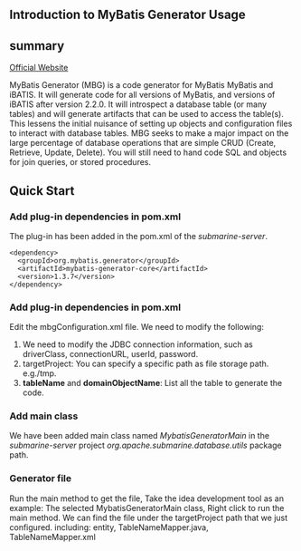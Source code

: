 <!--
   Licensed to the Apache Software Foundation (ASF) under one or more
   contributor license agreements.  See the NOTICE file distributed with
   this work for additional information regarding copyright ownership.
   The ASF licenses this file to You under the Apache License, Version 2.0
   (the "License"); you may not use this file except in compliance with
   the License.  You may obtain a copy of the License at
   http://www.apache.org/licenses/LICENSE-2.0
   Unless required by applicable law or agreed to in writing, software
   distributed under the License is distributed on an "AS IS" BASIS,
   WITHOUT WARRANTIES OR CONDITIONS OF ANY KIND, either express or implied.
   See the License for the specific language governing permissions and
   limitations under the License.
-->

## Introduction to MyBatis Generator Usage

## summary 

[Official Website](http://mybatis.org/generator/ "link")

MyBatis Generator (MBG) is a code generator for MyBatis MyBatis and iBATIS. 
It will generate code for all versions of MyBatis, and versions of iBATIS after 
version 2.2.0. It will introspect a database table (or many tables) and will 
generate artifacts that can be used to access the table(s). This lessens the 
initial nuisance of setting up objects and configuration files to interact 
with database tables. MBG seeks to make a major impact on the large percentage 
of database operations that are simple CRUD (Create, Retrieve, Update, Delete). 
You will still need to hand code SQL and objects for join queries, or stored procedures.

## Quick Start

### Add plug-in dependencies in pom.xml
The plug-in has been added in the pom.xml of the _submarine-server_.

```
<dependency>
  <groupId>org.mybatis.generator</groupId>
  <artifactId>mybatis-generator-core</artifactId>
  <version>1.3.7</version>
</dependency>
```

### Add plug-in dependencies in pom.xml
Edit the mbgConfiguration.xml file. We need to modify the following: 
1. We need to modify the JDBC connection information, such as driverClass, 
connectionURL, userId, password.
2. targetProject: You can specify a specific path as file storage path. e.g./tmp.
3. **tableName** and **domainObjectName**: List all the table to generate the code.

### Add main class
We have been added main class named _MybatisGeneratorMain_ in the _submarine-server_ 
project _org.apache.submarine.database.utils_ package path.

### Generator file
Run the main method to get the file, Take the idea development tool as an example: 
The selected MybatisGeneratorMain class, Right click to run the main method.
We can find the file under the targetProject path that we just configured. 
including: entity, TableNameMapper.java, TableNameMapper.xml
